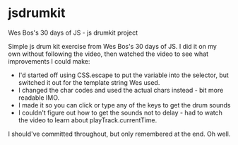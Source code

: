 # jsdrumkit
Wes Bos's 30 days of JS - js drumkit project

Simple js drum kit exercise from Wes Bos's 30 days of JS. I did it on my own without following the video, then watched the video to see what improvements I could make:
- I'd started off using CSS.escape to put the variable into the selector, but switched it out for the template string Wes used. 
- I changed the char codes and used the actual chars instead - bit more readable IMO.  
- I made it so you can click or type any of the keys to get the drum sounds
- I couldn't figure out how to get the sounds not to delay - had to watch the video to learn about playTrack.currentTime.

I should've committed throughout, but only remembered at the end. Oh well. 
